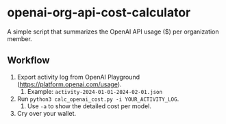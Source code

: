# openai-org-api-cost-calculator
A simple script that summarizes the OpenAI API usage ($) per organization member.

## Workflow

1. Export activity log from OpenAI Playground (https://platform.openai.com/usage).
   1. Example: `activity-2024-01-01-2024-02-01.json`
2. Run `python3 calc_openai_cost.py -i YOUR_ACTIVITY_LOG`.
   1. Use `-a` to show the detailed cost per model.
3. Cry over your wallet.
